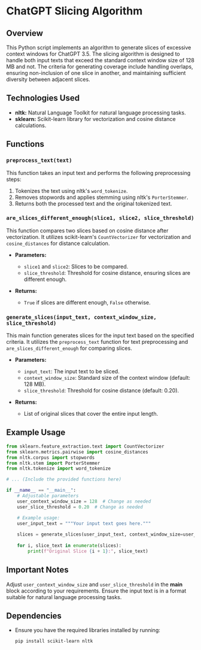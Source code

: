 # ChatGPT Slicing Algorithm

## Overview

This Python script implements an algorithm to generate slices of excessive context windows for ChatGPT 3.5. The slicing algorithm is designed to handle both input texts that exceed the standard context window size of 128 MB and not. The criteria for generating coverage include handling overlaps, ensuring non-inclusion of one slice in another, and maintaining sufficient diversity between adjacent slices.

## Technologies Used

- **nltk:** Natural Language Toolkit for natural language processing tasks.
- **sklearn:** Scikit-learn library for vectorization and cosine distance calculations.

## Functions

### `preprocess_text(text)`

This function takes an input text and performs the following preprocessing steps:

1. Tokenizes the text using nltk's `word_tokenize`.
2. Removes stopwords and applies stemming using nltk's `PorterStemmer`.
3. Returns both the processed text and the original tokenized text.

### `are_slices_different_enough(slice1, slice2, slice_threshold)`

This function compares two slices based on cosine distance after vectorization. It utilizes scikit-learn's `CountVectorizer` for vectorization and `cosine_distances` for distance calculation.

- **Parameters:**
  - `slice1` and `slice2`: Slices to be compared.
  - `slice_threshold`: Threshold for cosine distance, ensuring slices are different enough.

- **Returns:**
  - `True` if slices are different enough, `False` otherwise.

### `generate_slices(input_text, context_window_size, slice_threshold)`

This main function generates slices for the input text based on the specified criteria. It utilizes the `preprocess_text` function for text preprocessing and `are_slices_different_enough` for comparing slices.

- **Parameters:**
  - `input_text`: The input text to be sliced.
  - `context_window_size`: Standard size of the context window (default: 128 MB).
  - `slice_threshold`: Threshold for cosine distance (default: 0.20).

- **Returns:**
  - List of original slices that cover the entire input length.

## Example Usage

```python
from sklearn.feature_extraction.text import CountVectorizer
from sklearn.metrics.pairwise import cosine_distances
from nltk.corpus import stopwords
from nltk.stem import PorterStemmer
from nltk.tokenize import word_tokenize

# ... (Include the provided functions here)

if __name__ == "__main__":
    # Adjustable parameters
    user_context_window_size = 128  # Change as needed
    user_slice_threshold = 0.20  # Change as needed

    # Example usage:
    user_input_text = """Your input text goes here."""
    
    slices = generate_slices(user_input_text, context_window_size=user_context_window_size, slice_threshold=user_slice_threshold)
    
    for i, slice_text in enumerate(slices):
        print(f"Original Slice {i + 1}:", slice_text)
```

## Important Notes

Adjust `user_context_window_size` and `user_slice_threshold` in the __main__ block according to your requirements.
Ensure the input text is in a format suitable for natural language processing tasks.

## Dependencies
- Ensure you have the required libraries installed by running:
  ```bash
  pip install scikit-learn nltk
  ```
